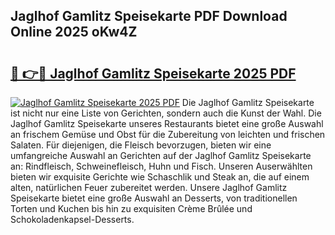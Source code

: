 ## Jaglhof Gamlitz Speisekarte PDF Download Online 2025 oKw4Z

# <h2><a href="http://gcebih.nevu.top/?p=Jaglhof+Gamlitz+Speisekarte">🔗 👉🔴 Jaglhof Gamlitz Speisekarte 2025 PDF</a></h2>

[![Jaglhof Gamlitz Speisekarte 2025 PDF](https://i.imgur.com/dBaPXMq.png)](http://gcebih.nevu.top/?p=Jaglhof+Gamlitz+Speisekarte)
Die Jaglhof Gamlitz Speisekarte ist nicht nur eine Liste von Gerichten, sondern auch die Kunst der Wahl. Die Jaglhof Gamlitz Speisekarte unseres Restaurants bietet eine große Auswahl an frischem Gemüse und Obst für die Zubereitung von leichten und frischen Salaten. Für diejenigen, die Fleisch bevorzugen, bieten wir eine umfangreiche Auswahl an Gerichten auf der Jaglhof Gamlitz Speisekarte an: Rindfleisch, Schweinefleisch, Huhn und Fisch. Unseren Auserwählten bieten wir exquisite Gerichte wie Schaschlik und Steak an, die auf einem alten, natürlichen Feuer zubereitet werden. Unsere Jaglhof Gamlitz Speisekarte bietet eine große Auswahl an Desserts, von traditionellen Torten und Kuchen bis hin zu exquisiten Crème Brûlée und Schokoladenkapsel-Desserts.
